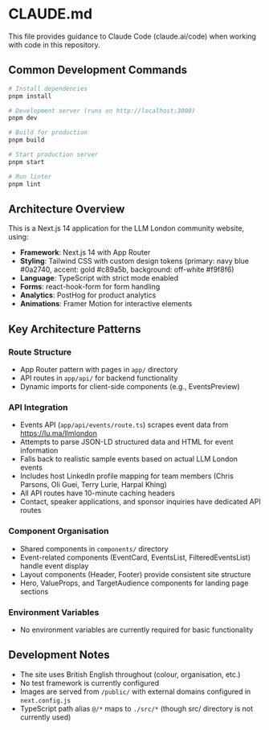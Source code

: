 # CLAUDE.md

This file provides guidance to Claude Code (claude.ai/code) when working with code in this repository.

## Common Development Commands

```bash
# Install dependencies
pnpm install

# Development server (runs on http://localhost:3000)
pnpm dev

# Build for production
pnpm build

# Start production server
pnpm start

# Run linter
pnpm lint
```

## Architecture Overview

This is a Next.js 14 application for the LLM London community website, using:

- **Framework**: Next.js 14 with App Router
- **Styling**: Tailwind CSS with custom design tokens (primary: navy blue #0a2740, accent: gold #c89a5b, background: off-white #f9f8f6)
- **Language**: TypeScript with strict mode enabled
- **Forms**: react-hook-form for form handling
- **Analytics**: PostHog for product analytics
- **Animations**: Framer Motion for interactive elements

## Key Architecture Patterns

### Route Structure
- App Router pattern with pages in `app/` directory
- API routes in `app/api/` for backend functionality
- Dynamic imports for client-side components (e.g., EventsPreview)

### API Integration
- Events API (`app/api/events/route.ts`) scrapes event data from https://lu.ma/llmlondon
- Attempts to parse JSON-LD structured data and HTML for event information
- Falls back to realistic sample events based on actual LLM London events
- Includes host LinkedIn profile mapping for team members (Chris Parsons, Oli Guei, Terry Lurie, Harpal Khing)
- All API routes have 10-minute caching headers
- Contact, speaker applications, and sponsor inquiries have dedicated API routes

### Component Organisation
- Shared components in `components/` directory
- Event-related components (EventCard, EventsList, FilteredEventsList) handle event display
- Layout components (Header, Footer) provide consistent site structure
- Hero, ValueProps, and TargetAudience components for landing page sections

### Environment Variables
- No environment variables are currently required for basic functionality

## Development Notes

- The site uses British English throughout (colour, organisation, etc.)
- No test framework is currently configured
- Images are served from `/public/` with external domains configured in `next.config.js`
- TypeScript path alias `@/*` maps to `./src/*` (though src/ directory is not currently used)